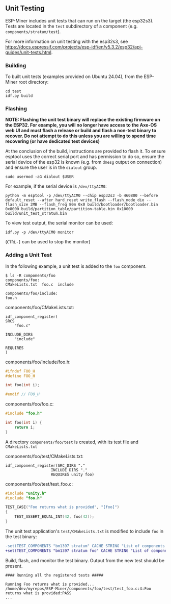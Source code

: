 ## Unit Testing
ESP-Miner includes unit tests that can run on the target (the esp32s3).
Tests are located in the `test` subdirectory of a component (e.g. `components/stratum/test`).

For more information on unit testing with the esp32s3, see https://docs.espressif.com/projects/esp-idf/en/v5.3.2/esp32/api-guides/unit-tests.html.

### Building
To built unit tests (examples provided on Ubuntu 24.04), from the ESP-Miner root directory:
```
cd test
idf.py build
```

### Flashing
**NOTE: Flashing the unit test binary will replace the existing firmware on the ESP32. For example, you will no longer have access to the Axe-OS web UI and must flash a release or build and flash a non-test binary to recover. Do not attempt to do this unless you are willing to spend time recovering (or have dedicated test devices)**

At the conclusion of the build, instructions are provided to flash it. To ensure esptool uses the correct serial port and has permission to do so, ensure the serial device of the esp32 is known (e.g. from `dmesg` output on connection) and ensure the user is in the `dialout` group.

```
sudo usermod -aG dialout $USER
```

For example, if the serial device is `/dev/ttyACM0`:
```
python -m esptool -p /dev/ttyACM0 --chip esp32s3 -b 460800 --before default_reset --after hard_reset write_flash --flash_mode dio --flash_size 2MB --flash_freq 80m 0x0 build/bootloader/bootloader.bin 0x8000 build/partition_table/partition-table.bin 0x10000 build/unit_test_stratum.bin
```

To view test output, the serial monitor can be used:
```
idf.py -p /dev/ttyACM0 monitor
```
(`CTRL-]` can be used to stop the monitor)

### Adding a Unit Test
In the following example, a unit test is added to the `foo` component.

```
$ ls -R components/foo
components/foo:
CMakeLists.txt  foo.c  include

components/foo/include:
foo.h
```

components/foo/CMakeLists.txt:
```
idf_component_register(
SRCS
    "foo.c"

INCLUDE_DIRS
    "include"

REQUIRES
)
```

components/foo/include/foo.h:
```c
#ifndef FOO_H
#define FOO_H

int foo(int i);

#endif // FOO_H
```

components/foo/foo.c:
```c
#include "foo.h"

int foo(int i) {
    return i;
}
```

A directory `components/foo/test` is created, with its test file and `CMakeLists.txt`

components/foo/test/CMakeLists.txt:
```
idf_component_register(SRC_DIRS "."
                    INCLUDE_DIRS "."
                    REQUIRES unity foo)

```

components/foo/test/test_foo.c:
```c
#include "unity.h"
#include "foo.h"

TEST_CASE("Foo returns what is provided", "[foo]")
{
    TEST_ASSERT_EQUAL_INT(42, foo(42));
}

```

The unit test application's `test/CMakeLists.txt` is modified to include `foo` in the test binary:
```diff
-set(TEST_COMPONENTS "bm1397 stratum" CACHE STRING "List of components to test")
+set(TEST_COMPONENTS "bm1397 stratum foo" CACHE STRING "List of components to test")
```

Build, flash, and monitor the test binary. Output from the new test should be present.
```
#### Running all the registered tests #####

Running Foo returns what is provided...
/home/dev/myrepos/ESP-Miner/components/foo/test/test_foo.c:4:Foo returns what is provided:PASS
...
```


